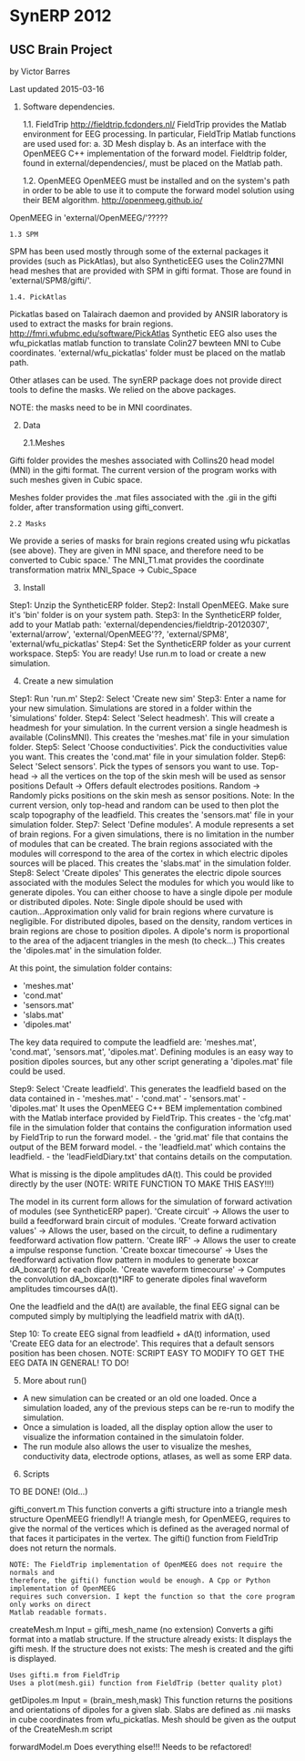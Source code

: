 # SynERP 2012
## USC Brain Project
by Victor Barres

Last updated
2015-03-16

1. Software dependencies.

	1.1. FieldTrip
http://fieldtrip.fcdonders.nl/
FieldTrip provides the Matlab environment for EEG processing.
In particular, FieldTrip Matlab functions are used used for:
        a. 3D Mesh display
        b. As an interface with the OpenMEEG C++ implementation of the forward model. 
Fieldtrip folder, found in external/dependencies/, must be placed on the Matlab path.

	1.2. OpenMEEG
OpenMEEG must be installed and on the system's path in order to be able to use it to compute the
forward model solution using their BEM algorithm.
http://openmeeg.github.io/

OpenMEEG in 'external/OpenMEEG/'?????

    1.3 SPM
SPM has been used mostly through some of the external packages it provides (such as PickAtlas), but also SyntheticEEG 
uses the Colin27MNI head meshes that are provided with SPM in gifti format.
Those are found in 'external/SPM8/gifti/'.

	1.4. PickAtlas
Pickatlas based on Talairach daemon and provided by ANSIR laboratory is used to extract the masks for brain regions.
http://fmri.wfubmc.edu/software/PickAtlas
Synthetic EEG also uses the wfu_pickatlas matlab function to translate Colin27 bewteen MNI to Cube coordinates.
'external/wfu_pickatlas' folder must be placed on the matlab path.

Other atlases can be used.
The synERP package does not provide direct tools to define the masks. We relied on the above packages.

NOTE: the masks need to be in MNI coordinates.


2. Data

	2.1.Meshes

Gifti folder provides the meshes associated with Collins20 head model (MNI) in the gifti format.
The current version of the program works with such meshes given in Cubic space.

Meshes folder provides the .mat files associated with the .gii in the gifti folder, after transformation
using gifti_convert.

	2.2 Masks
We provide a series of masks for brain regions created using wfu pickatlas (see above).
They are given in MNI space, and therefore need to be converted to Cubic space.'
The MNI_T1.mat provides the coordinate transformation matrix MNI_Space -> Cubic_Space

3. Install

Step1: Unzip the SyntheticERP folder.
Step2: Install OpenMEEG. Make sure it's 'bin' folder is on your system path.
Step3: In the SyntheticERP folder, add to your Matlab path: 'external/dependencies/fieldtrip-20120307', 'external/arrow', 'external/OpenMEEG'??, 'external/SPM8', 'external/wfu_pickatlas'
Step4: Set the SyntheticERP folder as your current workspace.
Step5: You are ready! Use run.m to load or create a new simulation.

4. Create a new simulation

Step1: 
    Run 'run.m'
Step2:
    Select 'Create new sim'
Step3:
    Enter a name for your new simulation. Simulations are stored in a folder within the 'simulations' folder.
Step4:
    Select 'Select headmesh'. This will create a headmesh for your simulation.
    In the current version a single headmesh is available (ColinsMNI).
    This creates the 'meshes.mat' file in your simulation folder.
Step5:
    Select 'Choose conductivities'. Pick the conductivities value you want.
    This creates the 'cond.mat' file in your simulation folder.
Step6:
    Select 'Select sensors'. Pick the types of sensors you want to use. 
        Top-head -> all the vertices on the top of the skin mesh will be used as sensor positions
        Default -> Offers default electrodes positions.
        Random -> Randomly picks positions on the skin mesh as sensor positions.
        Note: In the current version, only top-head and random can be used to then plot the scalp topography of the leadfield.
    This creates the 'sensors.mat' file in your simulation folder.
Step7:
    Select 'Define modules'.
    A module represents a set of brain regions.
    For a given simulations, there is no limitation in the number of modules that can be created.
    The brain regions associated with the modules will correspond to the area of the cortex in which
        electric dipoles sources will be placed.
    This creates the 'slabs.mat' in the simulation folder.
Step8:
    Select 'Create dipoles'
    This generates the electric dipole sources associated with the modules
    Select the modules for which you would like to generate dipoles.
    You can either choose to have a single dipole per module or distributed dipoles.
    Note: Single dipole should be used with caution...Approximation only valid for brain regions where curvature is negligible.
    For distributed dipoles, based on the density, random vertices in brain regions are chose to position dipoles. A dipole's norm is proportional to the area of the 
        adjacent triangles in the mesh (to check...)
    This creates the 'dipoles.mat' in the simulation folder.


At this point, the simulation folder contains:
- 'meshes.mat'
- 'cond.mat'
- 'sensors.mat'
- 'slabs.mat'
- 'dipoles.mat'

The key data required to compute the leadfield are: 'meshes.mat', 'cond.mat', 'sensors.mat', 'dipoles.mat'.
Defining modules is an easy way to position dipoles sources, but any other script generating a 'dipoles.mat' file could be used.

Step9:
    Select 'Create leadfield'.
    This generates the leadfield based on the data contained in
        - 'meshes.mat'
        - 'cond.mat'
        - 'sensors.mat'
        - 'dipoles.mat'
    It uses the OpenMEEG C++ BEM implementation combined with the Matlab interface provided by FieldTrip.
    This creates 
        - the 'cfg.mat' file in the simulation folder that contains the configuration information used by FieldTrip to run the forward model.
        - the 'grid.mat' file that contains the output of the BEM forward model.
        - the 'leadfield.mat' which contains the leadfield.
        - the 'leadFieldDiary.txt' that contains details on the computation.

What is missing is the dipole amplitudes dA(t).
This could be provided directly by the user (NOTE: WRITE FUNCTION TO MAKE THIS EASY!!!)

The model in its current form allows for the simulation of forward activation of modules (see SyntheticERP paper).
'Create circuit' -> Allows the user to build a feedforward brain circuit of modules.
'Create forward activation values' -> Allows the user, based on the circuit, to define a rudimentary feedforward activation flow pattern.
'Create IRF' -> Allows the user to create a impulse response function.
'Create boxcar timecourse' -> Uses the feedforward activation flow pattern in modules to generate boxcar dA_boxcar(t) for each dipole.
'Create waveform timecourse' -> Computes the convolution dA_boxcar(t)*IRF to generate dipoles final waveform amplitudes timcourses dA(t).


One the leadfield and the dA(t) are available, the final EEG signal can be computed simply by multiplying the leadfield matrix with dA(t).

Step 10: 
    To create EEG signal from leadfield + dA(t) information, used 'Create EEG data for an electrode'.
    This requires that a default sensors position has been chosen.
    NOTE: SCRIPT EASY TO MODIFY TO GET THE EEG DATA IN GENERAL! TO DO!
    

5. More about run()
- A new simulation can be created or an old one loaded. Once a simulation loaded, any of the previous steps can be re-run to modify the simulation.
- Once a simulation is loaded, all the display option allow the user to visualize the information contained in the simulatoin folder.
- The run module also allows the user to visualize the meshes, conductivity data, electrode options, atlases, as well as some ERP data.

6. Scripts

TO BE DONE! (Old...)

gifti_convert.m
	This function converts a gifti structure into a triangle mesh structure
	OpenMEEG friendly!!
	A triangle mesh, for OpenMEEG, requires to give the normal of the vertices which is
	defined as the averaged normal of that faces it participates in the
	vertex. The gifti() function from FieldTrip does not return the normals.

	NOTE: The FieldTrip implementation of OpenMEEG does not require the normals and
	therefore, the gifti() function would be enough. A Cpp or Python implementation of OpenMEEG
	requires such conversion. I kept the function so that the core program only works on direct
	Matlab readable formats.


createMesh.m
	Input = gifti_mesh_name (no extension)
	Converts a gifti format into a matlab structure.
		If the structure already exists:
			It displays the gifti mesh.
		If the structure does not exists:
			The mesh is created and the gifti is displayed.

	Uses gifti.m from FieldTrip
	Uses a plot(mesh.gii) function from FieldTrip (better quality plot)

	

getDipoles.m
	Input = (brain_mesh,mask)
	This function returns the positions and orientations of dipoles for a given
	slab.
	Slabs are defined as .nii masks in cube coordinates from wfu_pickatlas.
	Mesh should be given as the output of the CreateMesh.m script

forwardModel.m
	Does everything else!!!
	Needs to be refactored!
